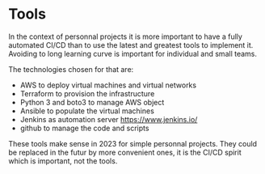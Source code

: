 # Tools

In the context of personnal projects it is more important to have a fully automated CI/CD than to use the latest and greatest tools to implement it. Avoiding to long learning curve is important for individual and small teams.

The technologies chosen for that are:
* AWS to deploy virtual machines and virtual networks
* Terraform to provision the infrastructure
* Python 3 and boto3 to manage AWS object
* Ansible to populate the virtual machines
* Jenkins as automation server https://www.jenkins.io/
* github to manage the code and scripts

These tools make sense in 2023 for simple personnal projects. They could be replaced in the futur by more convenient ones, it is the CI/CD spirit which is important, not the tools.
